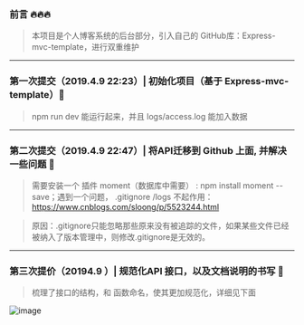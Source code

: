 ### 前言 🔥🔥🔥

> 本项目是个人博客系统的后台部分，引入自己的 GitHub库：Express-mvc-template，进行双重维护

---
### 第一次提交（2019.4.9 22:23）| 初始化项目（基于 Express-mvc-template）🚗

> npm run dev 能运行起来，并且 logs/access.log 能加入数据

---
### 第二次提交（2019.4.9 22:47）| 将API迁移到 Github 上面, 并解决一些问题  🚕

> 需要安装一个 插件 moment（数据库中需要） : npm install moment --save；遇到一个问题， .gitignore /logs 不起作用：https://www.cnblogs.com/sloong/p/5523244.html

> 原因：.gitignore只能忽略那些原来没有被追踪的文件，如果某些文件已经被纳入了版本管理中，则修改.gitignore是无效的。

---
### 第三次提价（20194.9 ）| 规范化API 接口，以及文档说明的书写  🚙

> 梳理了接口的结构，和 函数命名，使其更加规范化，详细见下面

![image](https://github.com/zhukunpenglinyutong/My-blog-server/blob/master/imgs/3-1.jpg)